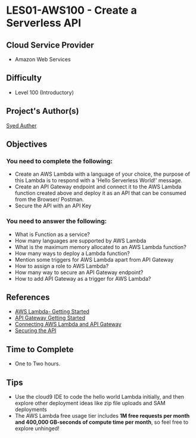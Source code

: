 
# LES01-AWS100 - Create a Serverless API 
## Cloud Service Provider
- Amazon Web Services

## Difficulty
- Level 100 (Introductory)

## Project's Author(s)

[Syed Auther](https://twitter.com/syedauther)

## Objectives

### You need to complete the following:
- Create an AWS Lambda with a language of your choice, the purpose of this Lambda is to respond with a 'Hello Serverless World!' message.
- Create an API Gateway endpoint and connect it to the AWS Lambda function created above and deploy it as an API that can be consumed from the Browser/ Postman.
- Secure the API with an API Key



### You need to answer the following:
- What is Function as a service? 
- How many languages are supported by AWS Lambda
- What is the maximum memory allocated to an AWS Lambda function?
- How many ways to deploy a Lambda function?
- Mention some triggers for AWS Lambda apart from API Gateway
- How to assign a role to AWS Lambda? 
- How many way to secure an API Gateway endpoint? 
- How to add API Gateway as a trigger for AWS Lambda? 

## References
- [AWS Lambda- Getting Started](https://aws.amazon.com/lambda/getting-started/)
- [API Gateway Getting Started](https://aws.amazon.com/api-gateway/getting-started/)
- [Connecting AWS Lambda and API Gateway](https://docs.aws.amazon.com/lambda/latest/dg/services-apigateway-tutorial.html)
- [Securing the API](https://docs.aws.amazon.com/apigateway/latest/developerguide/apigateway-control-access-to-api.html)

## Time to Complete
- One to Two hours. 

## Tips
- Use the cloud9 IDE to code the hello world Lambda initially, and then explore other deployment ideas like zip file uploads and SAM deployments
- The AWS Lambda free usage tier includes **1M free requests per month and 400,000 GB-seconds of compute time per month**, so feel free to explore unhinged! 

